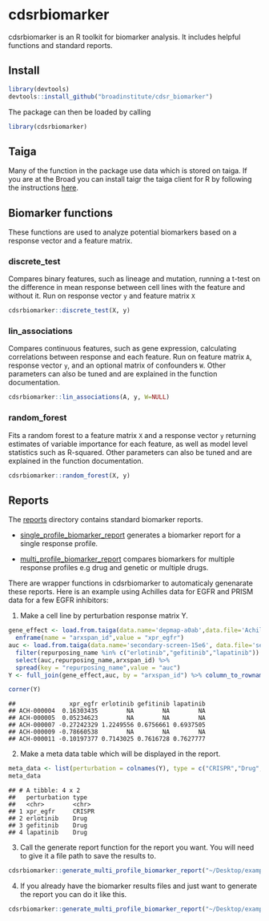 cdsrbiomarker
================

cdsrbiomarker is an R toolkit for biomarker analysis. It includes
helpful functions and standard reports.

## Install

``` r
library(devtools)
devtools::install_github("broadinstitute/cdsr_biomarker")
```

The package can then be loaded by calling

``` r
library(cdsrbiomarker)
```

## Taiga

Many of the function in the package use data which is stored on taiga.
If you are at the Broad you can install taigr the taiga client for R by
following the instructions
[here](https://github.com/broadinstitute/taigr).

## Biomarker functions

These functions are used to analyze potential biomarkers based on a
response vector and a feature matrix.

### discrete\_test

Compares binary features, such as lineage and mutation, running a t-test
on the difference in mean response between cell lines with the feature
and without it. Run on response vector `y` and feature matrix `X`

``` r
cdsrbiomarker::discrete_test(X, y)
```

### lin\_associations

Compares continuous features, such as gene expression, calculating
correlations between response and each feature. Run on feature matrix
`A`, response vector `y`, and an optional matrix of confounders `W`.
Other parameters can also be tuned and are explained in the function
documentation.

``` r
cdsrbiomarker::lin_associations(A, y, W=NULL)
```

### random\_forest

Fits a random forest to a feature matrix `X` and a response vector `y`
returning estimates of variable importance for each feature, as well as
model level statistics such as R-squared. Other parameters can also be
tuned and are explained in the function documentation.

``` r
cdsrbiomarker::random_forest(X, y)
```

## Reports

The
[reports](https://github.com/broadinstitute/cdsr_biomarker/tree/master/inst/reports)
directory contains standard biomarker
    reports.

  - [single\_profile\_biomarker\_report](https://github.com/broadinstitute/cdsr_biomarker/tree/master/inst/reports/single_profile_biomarker_report.Rmd)
    generates a biomarker report for a single response
    profile.

  - [multi\_profile\_biomarker\_report](https://github.com/broadinstitute/cdsr_biomarker/tree/master/inst/reports/multi_profile_biomarker_report.Rmd)
    compares biomarkers for multiple response profiles e.g drug and
    genetic or multiple drugs.

There are wrapper functions in cdsrbiomarker to automaticaly genenarate
these reports. Here is an example using Achilles data for EGFR and PRISM
data for a few EGFR inhibitors:

1.  Make a cell line by perturbation response matrix
Y.

<!-- end list -->

``` r
gene_effect <- load.from.taiga(data.name='depmap-a0ab',data.file='Achilles_gene_effect')[,"EGFR (1956)"] %>% 
  enframe(name = "arxspan_id",value = "xpr_egfr")
auc <- load.from.taiga(data.name='secondary-screen-15e6', data.file='secondary_merged_drc_parameters') %>% 
  filter(repurposing_name %in% c("erlotinib","gefitinib","lapatinib")) %>% 
  select(auc,repurposing_name,arxspan_id) %>% 
  spread(key = "repurposing_name",value = "auc")
Y <- full_join(gene_effect,auc, by = "arxspan_id") %>% column_to_rownames(var = "arxspan_id") %>% as.matrix()
```

``` r
corner(Y)
```

    ##               xpr_egfr erlotinib gefitinib lapatinib
    ## ACH-000004  0.16303435        NA        NA        NA
    ## ACH-000005  0.05234623        NA        NA        NA
    ## ACH-000007 -0.27242329 1.2249556 0.6756661 0.6937505
    ## ACH-000009 -0.78660538        NA        NA        NA
    ## ACH-000011 -0.10197377 0.7143025 0.7616728 0.7627777

2.  Make a meta data table which will be displayed in the
report.

<!-- end list -->

``` r
meta_data <- list(perturbation = colnames(Y), type = c("CRISPR","Drug","Drug","Drug")) %>% as_tibble()
meta_data
```

    ## # A tibble: 4 x 2
    ##   perturbation type  
    ##   <chr>        <chr> 
    ## 1 xpr_egfr     CRISPR
    ## 2 erlotinib    Drug  
    ## 3 gefitinib    Drug  
    ## 4 lapatinib    Drug

3.  Call the generate report function for the report you want. You will
    need to give it a file path to save the results
to.

<!-- end list -->

``` r
cdsrbiomarker::generate_multi_profile_biomarker_report("~/Desktop/example/","example_title",Y,meta_data)
```

4.  If you already have the biomarker results files and just want to
    generate the report you can do it like
this.

<!-- end list -->

``` r
cdsrbiomarker::generate_multi_profile_biomarker_report("~/Desktop/example","example")
```
